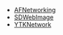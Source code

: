 * [AFNetworking](./AFNetworking/README.md)
* [SDWebImage](./SDWebImage/README.md)
* [YTKNetwork](./J_Knight_/YTKNetwork.md)
